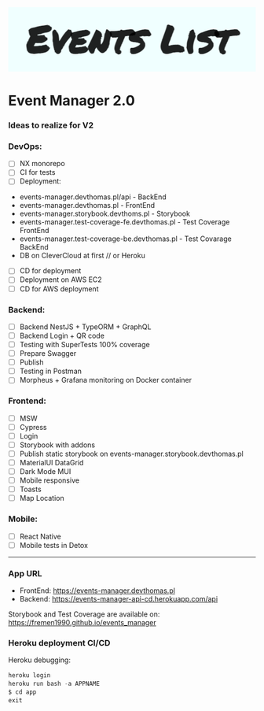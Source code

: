 ![img_1.png](server/assets/img_1.png)


# Event Manager 2.0

### Ideas to realize for V2

### DevOps:

- [ ] NX monorepo
- [ ] CI for tests
- [ ] Deployment:
-  events-manager.devthomas.pl/api - BackEnd
-  events-manager.devthomas.pl - FrontEnd
-  events-manager.storybook.devthoms.pl - Storybook 
-  events-manager.test-coverage-fe.devthomas.pl - Test Coverage FrontEnd
-  events-manager.test-coverage-be.devthomas.pl - Test Covarage  BackEnd 
- DB on CleverCloud at first // or Heroku
- [ ] CD for deployment
- [ ] Deployment on AWS EC2
- [ ] CD for AWS deployment

### Backend:

- [ ] Backend NestJS + TypeORM + GraphQL
- [ ] Backend Login + QR code
- [ ] Testing with SuperTests 100% coverage
- [ ] Prepare Swagger
- [ ] Publish
- [ ] Testing in Postman
- [ ] Morpheus + Grafana monitoring on Docker container

 ###  Frontend:

- [ ] MSW
- [ ] Cypress
- [ ] Login
- [ ] Storybook with addons
- [ ] Publish static storybook on events-manager.storybook.devthomas.pl
- [ ] MaterialUI DataGrid
- [ ] Dark Mode MUI
- [ ] Mobile responsive
- [ ] Toasts
- [ ] Map Location

 ### Mobile:

- [ ] React Native
- [ ] Mobile tests in Detox

------

### App URL

- FrontEnd: https://events-manager.devthomas.pl
- Backend: https://events-manager-api-cd.herokuapp.com/api

Storybook and Test Coverage are available on:
https://fremen1990.github.io/events_manager


### Heroku deployment CI/CD

Heroku debugging:
```ts
heroku login
heroku run bash -a APPNAME
$ cd app
exit
```
